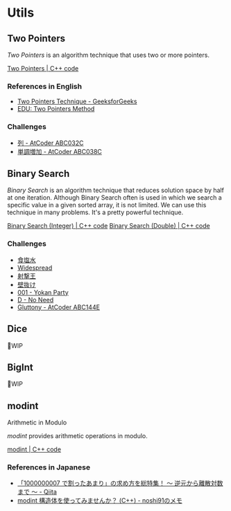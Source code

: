 # Utils

## Two Pointers
*Two Pointers* is an algorithm technique that uses two or more pointers.

[Two Pointers | C++ code](two_pointers.hpp)

### References in English
- [Two Pointers Technique - GeeksforGeeks](https://www.geeksforgeeks.org/two-pointers-technique/)
- [EDU: Two Pointers Method](https://codeforces.com/blog/entry/87248)

### Challenges
- [列 - AtCoder ABC032C](https://atcoder.jp/contests/abc032/tasks/abc032_c)
- [単調増加 - AtCoder ABC038C](https://atcoder.jp/contests/abc038/tasks/abc038_c)


## Binary Search
*Binary Search* is an algorithm technique that reduces solution space by half at one iteration.
Although Binary Search often is used in which we search a specific value in a given sorted array, it is not limited.
We can use this technique in many problems. It's a pretty powerful technique.

[Binary Search (Integer) | C++ code](binary-search.hpp)
[Binary Search (Double) | C++ code](binary-search_f.hpp)

### Challenges
- [食塩水](https://atcoder.jp/contests/abc034/tasks/abc034_d)
- [Widespread](https://atcoder.jp/contests/abc063/tasks/arc075_b)
- [射撃王](https://atcoder.jp/contests/abc023/tasks/abc023_d)
- [壁抜け](https://atcoder.jp/contests/abc020/tasks/abc020_c)
- [001 - Yokan Party](https://atcoder.jp/contests/typical90/tasks/typical90_a)
- [D - No Need](https://atcoder.jp/contests/abc056/tasks/arc070_b)
- [Gluttony - AtCoder ABC144E](https://atcoder.jp/contests/abc144/tasks/abc144_e)


## Dice
🚧WIP


## BigInt
🚧WIP

## modint

Arithmetic in Modulo

*modint* provides arithmetic operations in modulo.

[modint | C++ code](modint.hpp)

### References in Japanese
- [「1000000007 で割ったあまり」の求め方を総特集！ 〜 逆元から離散対数まで 〜 - Qiita](https://qiita.com/drken/items/3b4fdf0a78e7a138cd9a#8-modint)
- [modint 構造体を使ってみませんか？ (C++) - noshi91のメモ](https://noshi91.hatenablog.com/entry/2019/03/31/174006)